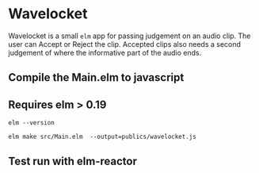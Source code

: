 # Wavelocket

Wavelocket is a small `elm` app for passing judgement on an audio clip.
The user can Accept or Reject the clip.
Accepted clips also needs a second judgement of where the informative part of
the audio ends.

## Compile the Main.elm to javascript

## Requires elm > 0.19
```
elm --version
```

```
elm make src/Main.elm  --output=publics/wavelocket.js
```

## Test run with elm-reactor

